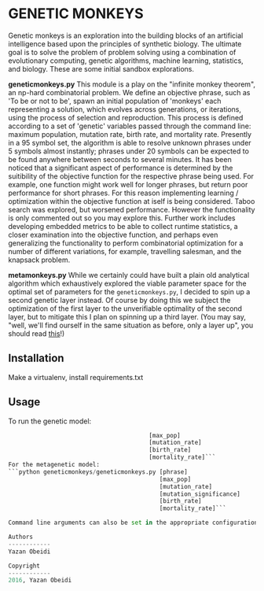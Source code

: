 GENETIC MONKEYS
===============

Genetic monkeys is an exploration into the building blocks of an artificial intelligence based upon the principles of synthetic biology. The ultimate goal is to solve the problem of problem solving using a combination of evolutionary computing, genetic algorithms, machine learning, statistics, and biology. These are some initial sandbox explorations.

**geneticmonkeys.py**
This module is a play on the "infinite monkey theorem", an np-hard combinatorial problem. We define an objective phrase, such as 'To be or not to be', spawn an initial population of 'monkeys' each representing a solution, which evolves across generations, or iterations, using the process of selection and reproduction. 
This process is defined according to a set of 'genetic' variables passed through the command line: maximum population, mutation rate, birth rate, and mortality rate.
Presently in a 95 symbol set, the algorithm is able to resolve unknown phrases under 5 symbols almost instantly; phrases under 20 symbols can be expected to be found anywhere between seconds to several minutes.
It has been noticed that a significant aspect of performance is determined by the suitibility of the objective function for the respective phrase being used. For example, one function might work well for longer phrases, but return poor performance for short phrases. For this reason implementing learning / optimization within the objective function at iself is being considered.
Taboo search was explored, but worsened performance. However the functionality is only commented out so you may explore this.
Further work includes developing embedded metrics to be able to collect runtime statistics, a closer examination into the objective function, and perhaps even generalizing the functionality to perform combinatorial optimization for a number of different variations, for example, travelling salesman, and the knapsack problem.

**metamonkeys.py**
While we certainly could have built a plain old analytical algorithm which exhaustively explored the viable parameter space for the optimal set of parameters for the `geneticmonkeys.py`, I decided to spin up a second genetic layer instead. Of course by doing this we subject the optimization of the first layer to the unverifiable optimality of the second layer, but to mitigate this I plan on spinning up a third layer. (You may say, "well, we'll find ourself in the same situation as before, only a layer up", you should read [this](https://en.wikipedia.org/wiki/Infinite_monkey_theorem)!)

Installation
-----------

Make a virtualenv, install requirements.txt

Usage
-----
To run the genetic model:
```python geneticmonkeys/metamonkeys.py [phrase]
                                        [max_pop]
                                        [mutation_rate]
                                        [birth_rate]
                                        [mortality_rate]```
For the metagenetic model:
```python geneticmonkeys/geneticmonkeys.py [phrase]
                                           [max_pop]
                                           [mutation_rate]
                                           [mutation_significance]
                                           [birth_rate]
                                           [mortality_rate]```

Command line arguments can also be set in the appropriate configuration file under `config`.

Authors
------------
Yazan Obeidi

Copyright
------------
2016, Yazan Obeidi
